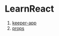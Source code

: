 # LearnReact

1. [keeper-app](https://github.com/mhalfaraby/LearnReact/tree/main/keeper-app) <br>
2. [props](https://github.com/mhalfaraby/LearnReact/tree/main/props)
